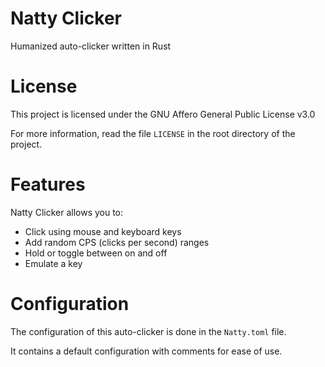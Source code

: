# Natty Clicker
Humanized auto-clicker written in Rust

# License
This project is licensed under the GNU Affero General Public License v3.0

For more information, read the file `LICENSE` in the root directory of the project.

# Features
Natty Clicker allows you to:
- Click using mouse and keyboard keys
- Add random CPS (clicks per second) ranges
- Hold or toggle between on and off
- Emulate a key

# Configuration
The configuration of this auto-clicker is done in the `Natty.toml` file.

It contains a default configuration with comments for ease of use.
